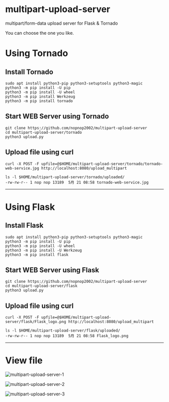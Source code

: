 # multipart-upload-server
multipart/form-data upload server for Flask &amp; Tornado

You can choose the one you like.

# Using Tornado

## Install Tornado
```
sudo apt install python3-pip python3-setuptools python3-magic
python3 -m pip install -U pip
python3 -m pip install -U wheel
python3 -m pip install Werkzeug
python3 -m pip install tornado
```

## Start WEB Server using Tornado
```
git clone https://github.com/nopnop2002/multipart-upload-server
cd multipart-upload-server/tornado
python3 upload.py
```

## Upload file using curl
```
curl -X POST -F upfile=@$HOME/multipart-upload-server/tornado/tornado-web-service.jpg http://localhost:8080/upload_multipart

ls -l $HOME/multipart-upload-server/tornado/uploaded/
-rw-rw-r-- 1 nop nop 13189  5月 21 08:58 tornado-web-service.jpg
```

---

# Using Flask

## Install Flask
```
sudo apt install python3-pip python3-setuptools python3-magic
python3 -m pip install -U pip
python3 -m pip install -U wheel
python3 -m pip install -U Werkzeug
python3 -m pip install flask
```

## Start WEB Server using Flask
```
git clone https://github.com/nopnop2002/multipart-upload-server
cd multipart-upload-server/flask
python3 upload.py
```

## Upload file using curl
```
curl -X POST -F upfile=@$HOME/multipart-upload-server/flask/Flask_logo.png http://localhost:8080/upload_multipart

ls -l $HOME/multipart-upload-server/flask/uploaded/
-rw-rw-r-- 1 nop nop 13189  5月 21 08:58 Flask_logo.png
```

---

# View file
![multipart-upload-server-1](https://user-images.githubusercontent.com/6020549/119225534-4af78000-bb3f-11eb-83fc-d3c93b31e4eb.jpg)

![multipart-upload-server-2](https://user-images.githubusercontent.com/6020549/119225542-5054ca80-bb3f-11eb-95a3-f558e606f68c.jpg)

![multipart-upload-server-3](https://user-images.githubusercontent.com/6020549/119225537-4b901680-bb3f-11eb-9f0c-e009b5f6c56d.jpg)

